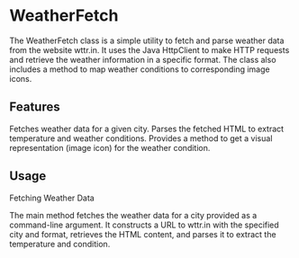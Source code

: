 # WeatherFetch

The WeatherFetch class is a simple utility to fetch and parse weather data from the website wttr.in. It uses the Java HttpClient to make HTTP requests and retrieve the weather information in a specific format. The class also includes a method to map weather conditions to corresponding image icons.

## Features

Fetches weather data for a given city.
Parses the fetched HTML to extract temperature and weather conditions.
Provides a method to get a visual representation (image icon) for the weather condition.

## Usage

Fetching Weather Data

The main method fetches the weather data for a city provided as a command-line argument. It constructs a URL to wttr.in with the specified city and format, retrieves the HTML content, and parses it to extract the temperature and condition.
